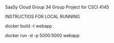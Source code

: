SaaSy Cloud Group 34
Group Project for CSCI 4145


INSTRUCTIOS FOR LOCAL RUNNING

docker build -t webapp .

docker run -d -p 5000:5000 webapp
